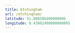 ```yaml
---
title: Etchingham
url: /etchingham/
latitude: 51.008586400000006
longitude: 0.43802490000000005
---
```

